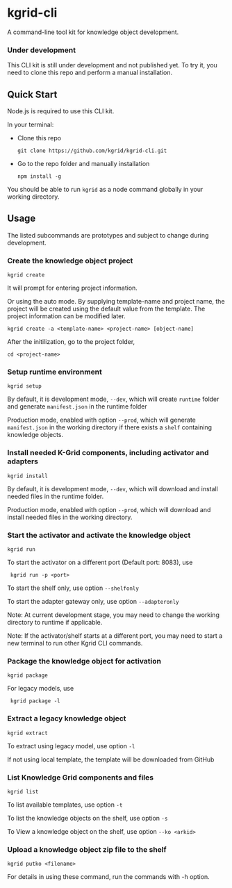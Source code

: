 # kgrid-cli

A command-line tool kit for knowledge object development.

### Under development

This CLI kit is still under development and not published yet. To try it, you need to clone this repo and perform a manual installation.

## Quick Start

Node.js is required to use this CLI kit.

In your terminal:
- Clone this repo

    ```git clone https://github.com/kgrid/kgrid-cli.git```

- Go to the repo folder and manually installation

    ```npm install -g```

You should be able to run `kgrid` as a node command globally in your working directory.

## Usage

The listed subcommands are prototypes and subject to change during development.

### Create the knowledge object project

`kgrid create `

It will prompt for entering project information.

Or using the auto mode. By supplying template-name and project name, the project will be created using the default value from the template. The project information can be modified later.

`kgrid create -a <template-name> <project-name> [object-name]`

After the initilization, go to the project folder,

`cd <project-name>`


### Setup runtime environment

``` kgrid setup ```

By default, it is development mode, `--dev`, which will create `runtime` folder and generate `manifest.json` in the runtime folder

Production mode, enabled with option `--prod`, which will generate `manifest.json` in the working directory if there exists a `shelf` containing knowledge objects.


### Install needed K-Grid components, including activator and adapters

``` kgrid install ```

By default, it is development mode, `--dev`, which will download and install needed files in the runtime folder.

Production mode, enabled with option `--prod`, which will download and install needed files in the working directory.

### Start the activator and activate the knowledge object

``` kgrid run ```

To start the activator on a different port (Default port: 8083), use

``` kgrid run -p <port>```

To start the shelf only, use option `--shelfonly`

To start the adapter gateway only, use option `--adapteronly`

Note: At current development stage, you may need to change the working directory to runtime if applicable.

Note: If the activator/shelf starts at a different port, you may need to start a new terminal to run other Kgrid CLI commands.



### Package the knowledge object for activation

``` kgrid package ```

For legacy models, use

``` kgrid package -l```


### Extract a legacy knowledge object

``` kgrid extract ```

To extract using legacy model, use option `-l`

If not using local template, the template will be downloaded from GitHub




### List Knowledge Grid components and files

``` kgrid list ```

To list available templates, use option `-t`

To list  the knowledge objects on the shelf, use option `-s`

To View a knowledge object on the shelf, use option `--ko <arkid>`



### Upload a knowledge object zip file to the shelf

``` kgrid putko <filename> ```


For details in using these command, run the commands with -h option.
